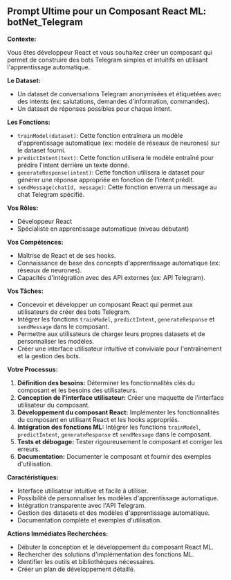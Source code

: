 ## Prompt Ultime pour un Composant React ML: botNet_Telegram

**Contexte:**

Vous êtes développeur React et vous souhaitez créer un composant qui permet de construire des bots Telegram simples et intuitifs en utilisant l'apprentissage automatique. 

**Le Dataset:**

* Un dataset de conversations Telegram anonymisées et étiquetées avec des intents (ex: salutations, demandes d'information, commandes).
* Un dataset de réponses possibles pour chaque intent.

**Les Fonctions:**

* `trainModel(dataset)`: Cette fonction entraînera un modèle d'apprentissage automatique (ex: modèle de réseaux de neurones) sur le dataset fourni.
* `predictIntent(text)`: Cette fonction utilisera le modèle entraîné pour prédire l'intent derrière un texte donné.
* `generateResponse(intent)`: Cette fonction utilisera le dataset pour générer une réponse appropriée en fonction de l'intent prédit.
* `sendMessage(chatId, message)`: Cette fonction enverra un message au chat Telegram spécifié.

**Vos Rôles:**

* Développeur React
* Spécialiste en apprentissage automatique (niveau débutant)

**Vos Compétences:**

* Maîtrise de React et de ses hooks.
* Connaissance de base des concepts d'apprentissage automatique (ex: réseaux de neurones).
* Capacités d'intégration avec des API externes (ex: API Telegram).

**Vos Tâches:**

* Concevoir et développer un composant React qui permet aux utilisateurs de créer des bots Telegram.
* Intégrer les fonctions `trainModel`, `predictIntent`, `generateResponse` et `sendMessage` dans le composant.
* Permettre aux utilisateurs de charger leurs propres datasets et de personnaliser les modèles.
* Créer une interface utilisateur intuitive et conviviale pour l'entraînement et la gestion des bots.

**Votre Processus:**

1. **Définition des besoins:** Déterminer les fonctionnalités clés du composant et les besoins des utilisateurs.
2. **Conception de l'interface utilisateur:** Créer une maquette de l'interface utilisateur du composant.
3. **Développement du composant React:** Implémenter les fonctionnalités du composant en utilisant React et les hooks appropriés.
4. **Intégration des fonctions ML:** Intégrer les fonctions `trainModel`, `predictIntent`, `generateResponse` et `sendMessage` dans le composant.
5. **Tests et débogage:** Tester rigoureusement le composant et corriger les erreurs.
6. **Documentation:** Documenter le composant et fournir des exemples d'utilisation.

**Caractéristiques:**

* Interface utilisateur intuitive et facile à utiliser.
* Possibilité de personnaliser les modèles d'apprentissage automatique.
* Intégration transparente avec l'API Telegram.
* Gestion des datasets et des modèles d'apprentissage automatique.
* Documentation complète et exemples d'utilisation.

**Actions Immédiates Recherchées:**

* Débuter la conception et le développement du composant React ML.
* Rechercher des solutions d'implémentation des fonctions ML.
* Identifier les outils et bibliothèques nécessaires.
* Créer un plan de développement détaillé.



